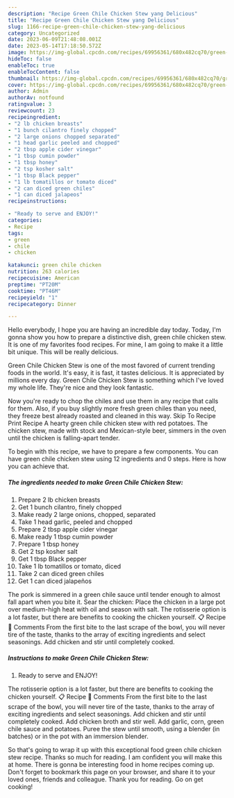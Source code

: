 ```yaml
---
description: "Recipe Green Chile Chicken Stew yang Delicious"
title: "Recipe Green Chile Chicken Stew yang Delicious"
slug: 1166-recipe-green-chile-chicken-stew-yang-delicious
category: Uncategorized
date: 2023-06-09T21:48:08.001Z
date: 2023-05-14T17:18:50.572Z
image: https://img-global.cpcdn.com/recipes/69956361/680x482cq70/green-chile-chicken-stew-recipe-main-photo.jpg
hideToc: false
enableToc: true
enableTocContent: false
thumbnail: https://img-global.cpcdn.com/recipes/69956361/680x482cq70/green-chile-chicken-stew-recipe-main-photo.jpg
cover: https://img-global.cpcdn.com/recipes/69956361/680x482cq70/green-chile-chicken-stew-recipe-main-photo.jpg
author: Admin
authorAv: notfound
ratingvalue: 3
reviewcount: 23
recipeingredient:
- "2 lb chicken breasts"
- "1 bunch cilantro finely chopped"
- "2 large onions chopped separated"
- "1 head garlic peeled and chopped"
- "2 tbsp apple cider vinegar"
- "1 tbsp cumin powder"
- "1 tbsp honey"
- "2 tsp kosher salt"
- "1 tbsp Black pepper"
- "1 lb tomatillos or tomato diced"
- "2 can diced green chiles"
- "1 can diced jalapeos"
recipeinstructions:

- "Ready to serve and ENJOY!"
categories:
- Recipe
tags:
- green
- chile
- chicken

katakunci: green chile chicken 
nutrition: 263 calories
recipecuisine: American
preptime: "PT20M"
cooktime: "PT46M"
recipeyield: "1"
recipecategory: Dinner

---
```



Hello everybody, I hope you are having an incredible day today. Today, I'm gonna show you how to prepare a distinctive dish, green chile chicken stew. It is one of my favorites food recipes. For mine, I am going to make it a little bit unique. This will be really delicious.

Green Chile Chicken Stew is one of the most favored of current trending foods in the world. It's easy, it is fast, it tastes delicious. It is appreciated by millions every day. Green Chile Chicken Stew is something which I've loved my whole life. They're nice and they look fantastic.

Now you&#39;re ready to chop the chiles and use them in any recipe that calls for them. Also, if you buy slightly more fresh green chiles than you need, they freeze best already roasted and cleaned in this way. Skip To Recipe Print Recipe A hearty green chile chicken stew with red potatoes. The chicken stew, made with stock and Mexican-style beer, simmers in the oven until the chicken is falling-apart tender.


To begin with this recipe, we have to prepare a few components. You can have green chile chicken stew using 12 ingredients and 0 steps. Here is how you can achieve that.

<!--inarticleads1-->

##### The ingredients needed to make Green Chile Chicken Stew:

1. Prepare 2 lb chicken breasts
1. Get 1 bunch cilantro, finely chopped
1. Make ready 2 large onions, chopped, separated
1. Take 1 head garlic, peeled and chopped
1. Prepare 2 tbsp apple cider vinegar
1. Make ready 1 tbsp cumin powder
1. Prepare 1 tbsp honey
1. Get 2 tsp kosher salt
1. Get 1 tbsp Black pepper
1. Take 1 lb tomatillos or tomato, diced
1. Take 2 can diced green chiles
1. Get 1 can diced jalapeños


The pork is simmered in a green chile sauce until tender enough to almost fall apart when you bite it. Sear the chicken: Place the chicken in a large pot over medium-high heat with oil and season with salt. The rotisserie option is a lot faster, but there are benefits to cooking the chicken yourself. 📋 Recipe 💬 Comments From the first bite to the last scrape of the bowl, you will never tire of the taste, thanks to the array of exciting ingredients and select seasonings. Add chicken and stir until completely cooked. 

<!--inarticleads2-->

##### Instructions to make Green Chile Chicken Stew:


1. Ready to serve and ENJOY!

The rotisserie option is a lot faster, but there are benefits to cooking the chicken yourself. 📋 Recipe 💬 Comments From the first bite to the last scrape of the bowl, you will never tire of the taste, thanks to the array of exciting ingredients and select seasonings. Add chicken and stir until completely cooked. Add chicken broth and stir well. Add garlic, corn, green chile sauce and potatoes. Puree the stew until smooth, using a blender (in batches) or in the pot with an immersion blender. 

So that's going to wrap it up with this exceptional food green chile chicken stew recipe. Thanks so much for reading. I am confident you will make this at home. There is gonna be interesting food in home recipes coming up. Don't forget to bookmark this page on your browser, and share it to your loved ones, friends and colleague. Thank you for reading. Go on get cooking!

